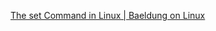  [The set Command in Linux | Baeldung on Linux](https://www.baeldung.com/linux/set-command#:~:text=We%20use%20the%20set%20command,they%20fail%2C%20and%20handle%20exceptions.) 